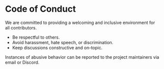 # Code of Conduct

We are committed to providing a welcoming and inclusive environment for all contributors.

- Be respectful to others.
- Avoid harassment, hate speech, or discrimination.
- Keep discussions constructive and on-topic.

Instances of abusive behavior can be reported to the project maintainers via email or Discord.
